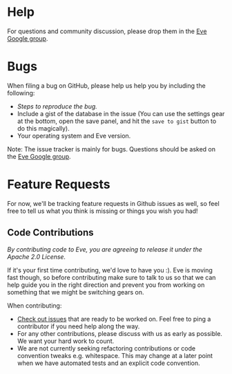 # Help

For questions and community discussion, please drop them in the [Eve Google group](https://groups.google.com/forum/#!forum/eve-talk).

# Bugs

When filing a bug on GitHub, please help us help you by including the following:

* *Steps to reproduce the bug.*
* Include a gist of the database in the issue (You can use the settings gear at the bottom, open the save panel, and hit the `save to gist` button to do this magically).
* Your operating system and Eve version.

Note: The issue tracker is mainly for bugs. Questions should be asked on the [Eve Google group](https://groups.google.com/forum/#!forum/eve-talk).

# Feature Requests

For now, we'll be tracking feature requests in Github issues as well, so feel free to tell us what you think is missing or things you wish you had!

## Code Contributions
_By contributing code to Eve, you are agreeing to release it under the Apache 2.0 License._

If it's your first time contributing, we'd love to have you :). Eve is moving fast though, so before contributing make sure to talk to us so that we can help guide you in the right direction and prevent you from working on something that we might be switching gears on.

When contributing:

* [Check out issues](https://github.com/Kodowa/Eve/labels/beginner) that are ready to be worked on. Feel free to ping a contributor if you need help along the way.
* For any other contributions, please discuss with us as early as possible. We want your hard work to count.
* We are not currently seeking refactoring contributions or code convention tweaks e.g. whitespace. This may change at a later point when we have automated tests and an explicit code convention.
